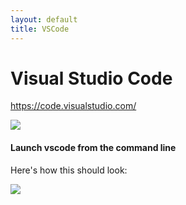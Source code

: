 ```yaml
---
layout: default
title: VSCode
---
```


# Visual Studio Code

https://code.visualstudio.com/

![](https://raw.githubusercontent.com/maoxiaoke/setup-a-mac-for-frontend-dev/main/vscode-editing.png)

#### Launch vscode from the command line

Here's how this should look:

![](https://raw.githubusercontent.com/maoxiaoke/setup-a-mac-for-frontend-dev/main/vscode-code-command.png)
